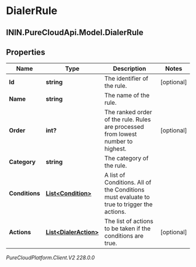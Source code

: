 # DialerRule

## ININ.PureCloudApi.Model.DialerRule

## Properties

|Name | Type | Description | Notes|
|------------ | ------------- | ------------- | -------------|
| **Id** | **string** | The identifier of the rule. | [optional] |
| **Name** | **string** | The name of the rule. | |
| **Order** | **int?** | The ranked order of the rule. Rules are processed from lowest number to highest. | [optional] |
| **Category** | **string** | The category of the rule. | |
| **Conditions** | [**List&lt;Condition&gt;**](Condition) | A list of Conditions. All of the Conditions must evaluate to true to trigger the actions. | |
| **Actions** | [**List&lt;DialerAction&gt;**](DialerAction) | The list of actions to be taken if the conditions are true. | [optional] |



_PureCloudPlatform.Client.V2 228.0.0_
